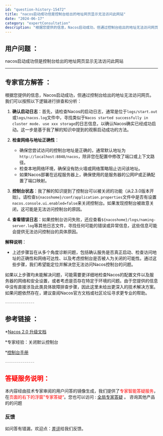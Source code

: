 ```yaml
---
id: "question-history-15472"
title: "nacos启动成功但是控制台给出的地址网页显示无法访问此网站"
date: "2024-06-17"
category: "expertConsultation"
description: "根据您提供的信息，Nacos启动成功，但通过控制台给出的地址无法访问网页。我们可以按照以下逻辑进行排查和分析：1. **确认启动日志**：首先，请检查Nacos的启动日志，通常是位于`logs/start.out`或`logs/nacos.log`文件中，寻找类似于`Nacos started su"
---
```


## 用户问题 ： 
 nacos启动成功但是控制台给出的地址网页显示无法访问此网站  

---------------
## 专家官方解答 ：

根据您提供的信息，Nacos启动成功，但通过控制台给出的地址无法访问网页。我们可以按照以下逻辑进行排查和分析：

1. **确认启动日志**：首先，请检查Nacos的启动日志，通常是位于`logs/start.out`或`logs/nacos.log`文件中，寻找类似于`Nacos started successfully in cluster mode. use xxx storage`的日志信息，以确认Nacos确实已经成功启动。这一步是基于我了解的知识中提到的观察启动成功的方法。

2. **检查网络与地址正确性**：
   - 确保您尝试访问的控制台地址是正确的，通常默认地址为`http://localhost:8848/nacos`，除非您在配置中修改了端口或上下文路径。
   - 检查本地网络环境，确保没有防火墙或网络策略阻止访问该地址。
   - 如果Nacos部署在远程服务器上，确保使用的是服务器的公网IP或正确配置了端口映射。

3. **控制台状态**：我了解的知识提到了控制台可以被关闭的功能（从2.3.0版本开始）。请检查`${nacoshome}/conf/application.properties`文件中是否有设置`nacos.console.ui.enabled=false`来关闭控制台。如果发现控制台被故意关闭，这可能是无法访问控制台的原因。

4. **查看错误日志**：如果控制台访问失败，还应查看`${nacoshome}/logs/naming-server.log`等其他日志文件，寻找任何可能的错误或异常信息，这些信息可能会提供无法访问控制台的具体原因。

**解释说明**：
- 上述步骤旨在从多个角度诊断问题，包括确认服务是否真正启动、检查访问地址的正确性和网络可达性、以及考虑控制台是否被人为关闭的可能性。通过这些步骤，我们希望能定位并解决您无法访问Nacos控制台的问题。
  
如果以上步骤均未能解决问题，可能需要更详细地检查Nacos的配置文件以及服务器的网络和安全设置，或者考虑是否存在特定于环境的问题。由于您提供的信息中没有直接涉及此类具体故障排查步骤，因此这里未给出更深入的技术解决方案。如果问题依然存在，建议查阅Nacos官方文档或社区论坛寻求更专业的帮助。


<font color="#949494">---------------</font> 


## 参考链接 ：

*[Nacos 2.0 升级文档](https://nacos.io/docs/latest/upgrading/200-upgrading)
 
 *专家经验：关闭默认控制台 
 
 *[控制台手册](https://nacos.io/docs/latest/guide/admin/console-guide)


 <font color="#949494">---------------</font> 
 


## <font color="#FF0000">答疑服务说明：</font> 

本内容经由技术专家审阅的用户问答的镜像生成，我们提供了<font color="#FF0000">专家智能答疑服务</font>，在<font color="#FF0000">页面的右下的浮窗”专家答疑“</font>。您也可以访问 : [全局专家答疑](https://answer.opensource.alibaba.com/docs/intro) 。 咨询其他产品的的问题

### 反馈
如问答有错漏，欢迎点：[差评](https://ai.nacos.io/user/feedbackByEnhancerGradePOJOID?enhancerGradePOJOId=15542)给我们反馈。
